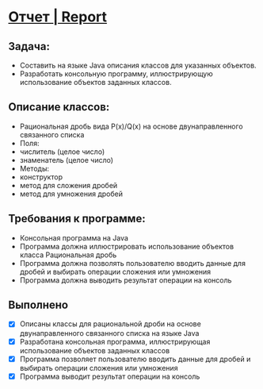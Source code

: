 # [Отчет | Report](Report7.pdf)

## Задача:
- Составить на языке Java описания классов для указанных объектов. 
- Разработать консольную программу, иллюстрирующую использование объектов заданных классов.

## Описание классов:
- Рациональная дробь вида P(x)/Q(x) на основе двунаправленного связанного списка 
 - Поля: 
  - числитель (целое число) 
  - знаменатель (целое число) 
 - Методы: 
  - конструктор 
  - метод для сложения дробей 
  - метод для умножения дробей

## Требования к программе:
- Консольная программа на Java
- Программа должна иллюстрировать использование объектов класса Рациональная дробь
- Программа должна позволять пользователю вводить данные для дробей и выбирать операции сложения или умножения
- Программа должна выводить результат операции на консоль

## Выполнено 
- [x] Описаны классы для рациональной дроби на основе двунаправленного связанного списка на языке Java
- [x] Разработана консольная программа, иллюстрирующая использование объектов заданных классов 
- [x] Программа позволяет пользователю вводить данные для дробей и выбирать операции сложения или умножения 
- [x] Программа выводит результат операции на консоль
